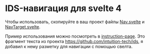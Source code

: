 # IDS-навигация для svelte 4

Чтобы использовать, скопируйте в ваш проект файлы [Nav.svelte](src%2Flib%2Fnav%2FNav.svelte)
и [NavTarget.svelte](src%2Flib%2Fnav%2FNavTarget.svelte).

Пример использования можно посмотреть в [instruction-page](src%2Froutes%2Finstruction-page%2F%2Bpage.svelte). 
Это фрагмент текста из проекта https://github.com/intuition-tech/ids, я добавил к нему разметку для навигации с помощью свелта. 